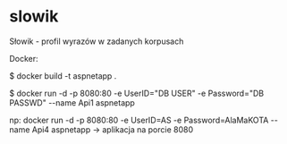 # slowik
Słowik - profil wyrazów w zadanych korpusach


Docker:

$ docker build -t aspnetapp .

$ docker run -d -p 8080:80 -e UserID="DB USER" -e Password="DB PASSWD" --name Api1 aspnetapp

np: docker run -d -p 8080:80 -e UserID=AS -e Password=AlaMaKOTA --name Api4 aspnetapp -> aplikacja na porcie 8080 
